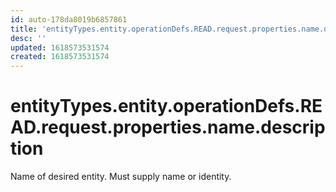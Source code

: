 ```yaml
---
id: auto-178da8019b6857861
title: 'entityTypes.entity.operationDefs.READ.request.properties.name.description'
desc: ''
updated: 1618573531574
created: 1618573531574
---
```

# entityTypes.entity.operationDefs.READ.request.properties.name.description

Name of desired entity. Must supply name or identity.